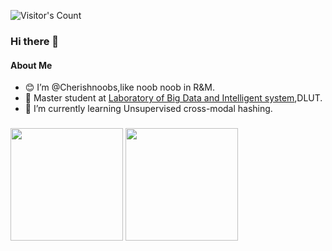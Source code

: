 ![Visitor's Count](https://count.getloli.com/get/@:cherishnoobs?theme=moebooru-h)

### Hi there 👋

#### About Me
- 😊 I’m @Cherishnoobs,like noob noob in R&M.
- 🏫 Master student at [Laboratory of Big Data and Intelligent system](http://www.ubinec.org/),DLUT.
- 🌱 I’m currently learning Unsupervised cross-modal hashing.

### 


<p>
  <img height="180em" src="https://github-readme-stats.vercel.app/api/top-langs/?username=cherishnoobs&show_icons=true&hide_border=true&layout=compact&langs_count=8&theme=onedark&locale=cn" />
  
  <img height="180em" src="https://github-readme-stats.vercel.app/api?username=cherishnoobs&show_icons=true&hide_border=true&count_private=true&include_all_commits=true&theme=onedark&locale=cn" />
</p>

